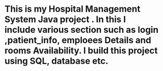 #  This is my Hospital Management System Java project . In this  I include various section such as login ,patient_info, emploees Details and rooms Availability. I build this project using SQL, database etc.
